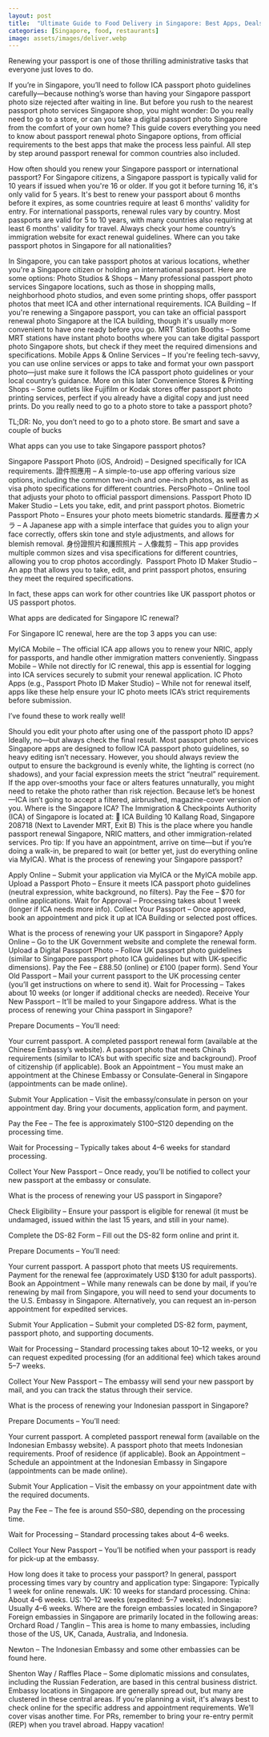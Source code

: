 ```yaml
---
layout: post
title:  "Ultimate Guide to Food Delivery in Singapore: Best Apps, Deals & Hacks"
categories: [Singapore, food, restaurants]
image: assets/images/deliver.webp
---
```


Renewing your passport is one of those thrilling administrative tasks that everyone just loves to do.

If you’re in Singapore, you’ll need to follow ICA passport photo guidelines carefully—because nothing’s worse than having your Singapore passport photo size rejected after waiting in line. But before you rush to the nearest passport photo services Singapore shop, you might wonder: Do you really need to go to a store, or can you take a digital passport photo Singapore from the comfort of your own home? This guide covers everything you need to know about passport renewal photo Singapore options, from official requirements to the best apps that make the process less painful. All step by step around passport renewal for common countries also included.

How often should you renew your Singapore passport or international passport?
For Singapore citizens, a Singapore passport is typically valid for 10 years if issued when you're 16 or older. If you got it before turning 16, it's only valid for 5 years. It's best to renew your passport about 6 months before it expires, as some countries require at least 6 months' validity for entry.
For international passports, renewal rules vary by country. Most passports are valid for 5 to 10 years, with many countries also requiring at least 6 months' validity for travel. Always check your home country’s immigration website for exact renewal guidelines.
Where can you take passport photos in Singapore for all nationalities?

In Singapore, you can take passport photos at various locations, whether you're a Singapore citizen or holding an international passport. Here are some options:
Photo Studios & Shops – Many professional passport photo services Singapore locations, such as those in shopping malls, neighborhood photo studios, and even some printing shops, offer passport photos that meet ICA and other international requirements.
ICA Building – If you're renewing a Singapore passport, you can take an official passport renewal photo Singapore at the ICA building, though it's usually more convenient to have one ready before you go.
MRT Station Booths – Some MRT stations have instant photo booths where you can take digital passport photo Singapore shots, but check if they meet the required dimensions and specifications.
Mobile Apps & Online Services – If you're feeling tech-savvy, you can use online services or apps to take and format your own passport photo—just make sure it follows the ICA passport photo guidelines or your local country’s guidance. More on this later
Convenience Stores & Printing Shops – Some outlets like Fujifilm or Kodak stores offer passport photo printing services, perfect if you already have a digital copy and just need prints.
Do you really need to go to a photo store to take a passport photo?

TL;DR: No, you don’t need to go to a photo store. Be smart and save a couple of bucks

What apps can you use to take Singapore passport photos?

Singapore Passport Photo (iOS, Android) – Designed specifically for ICA requirements.
證件照應用 – A simple-to-use app offering various size options, including the common two-inch and one-inch photos, as well as visa photo specifications for different countries.
PersoPhoto – Online tool that adjusts your photo to official passport dimensions.
Passport Photo ID Maker Studio – Lets you take, edit, and print passport photos.
Biometric Passport Photo – Ensures your photo meets biometric standards.
履歴書カメラ – A Japanese app with a simple interface that guides you to align your face correctly, offers skin tone and style adjustments, and allows for blemish removal. 
身份證照片和護照照片 – 人像裁剪 – This app provides multiple common sizes and visa specifications for different countries, allowing you to crop photos accordingly. ​
Passport Photo ID Maker Studio – An app that allows you to take, edit, and print passport photos, ensuring they meet the required specifications.

In fact, these apps can work for other countries like UK passport photos or US passport photos. 

What apps are dedicated for Singapore IC renewal?

For Singapore IC renewal, here are the top 3 apps you can use:

MyICA Mobile – The official ICA app allows you to renew your NRIC, apply for passports, and handle other immigration matters conveniently.
Singpass Mobile – While not directly for IC renewal, this app is essential for logging into ICA services securely to submit your renewal application.
IC Photo Apps (e.g., Passport Photo ID Maker Studio) – While not for renewal itself, apps like these help ensure your IC photo meets ICA’s strict requirements before submission.

I’ve found these to work really well!

Should you edit your photo after using one of the passport photo ID apps?
Ideally, no—but always check the final result.
Most passport photo services Singapore apps are designed to follow ICA passport photo guidelines, so heavy editing isn’t necessary. However, you should always review the output to ensure the background is evenly white, the lighting is correct (no shadows), and your facial expression meets the strict “neutral” requirement. If the app over-smooths your face or alters features unnaturally, you might need to retake the photo rather than risk rejection. Because let’s be honest—ICA isn’t going to accept a filtered, airbrushed, magazine-cover version of you.
Where is the Singapore ICA?
The Immigration & Checkpoints Authority (ICA) of Singapore is located at:
📍 ICA Building
 10 Kallang Road, Singapore 208718
 (Next to Lavender MRT, Exit B)
This is the place where you handle passport renewal Singapore, NRIC matters, and other immigration-related services. Pro tip: If you have an appointment, arrive on time—but if you’re doing a walk-in, be prepared to wait (or better yet, just do everything online via MyICA).
What is the process of renewing your Singapore passport?

Apply Online – Submit your application via MyICA or the MyICA mobile app.
Upload a Passport Photo – Ensure it meets ICA passport photo guidelines (neutral expression, white background, no filters).
Pay the Fee – $70 for online applications.
Wait for Approval – Processing takes about 1 week (longer if ICA needs more info).
Collect Your Passport – Once approved, book an appointment and pick it up at ICA Building or selected post offices.

What is the process of renewing your UK passport in Singapore?
Apply Online – Go to the UK Government website and complete the renewal form.
Upload a Digital Passport Photo – Follow UK passport photo guidelines (similar to Singapore passport photo ICA guidelines but with UK-specific dimensions).
Pay the Fee – £88.50 (online) or £100 (paper form).
Send Your Old Passport – Mail your current passport to the UK processing center (you’ll get instructions on where to send it).
Wait for Processing – Takes about 10 weeks (or longer if additional checks are needed).
Receive Your New Passport – It’ll be mailed to your Singapore address.
What is the process of renewing your China passport in Singapore?

Prepare Documents – You’ll need:


Your current passport.
A completed passport renewal form (available at the Chinese Embassy’s website).
A passport photo that meets China’s requirements (similar to ICA’s but with specific size and background).
Proof of citizenship (if applicable).
Book an Appointment – You must make an appointment at the Chinese Embassy or Consulate-General in Singapore (appointments can be made online).


Submit Your Application – Visit the embassy/consulate in person on your appointment day. Bring your documents, application form, and payment.


Pay the Fee – The fee is approximately S$100–S$120 depending on the processing time.


Wait for Processing – Typically takes about 4–6 weeks for standard processing.


Collect Your New Passport – Once ready, you’ll be notified to collect your new passport at the embassy or consulate.

What is the process of renewing your US passport in Singapore?

Check Eligibility – Ensure your passport is eligible for renewal (it must be undamaged, issued within the last 15 years, and still in your name).


Complete the DS-82 Form – Fill out the DS-82 form online and print it.


Prepare Documents – You’ll need:


Your current passport.
A passport photo that meets US requirements.
Payment for the renewal fee (approximately USD $130 for adult passports).
Book an Appointment – While many renewals can be done by mail, if you’re renewing by mail from Singapore, you will need to send your documents to the U.S. Embassy in Singapore. Alternatively, you can request an in-person appointment for expedited services.


Submit Your Application – Submit your completed DS-82 form, payment, passport photo, and supporting documents.


Wait for Processing – Standard processing takes about 10–12 weeks, or you can request expedited processing (for an additional fee) which takes around 5–7 weeks.


Collect Your New Passport – The embassy will send your new passport by mail, and you can track the status through their service.

What is the process of renewing your Indonesian passport in Singapore?

Prepare Documents – You’ll need:


Your current passport.
A completed passport renewal form (available on the Indonesian Embassy website).
A passport photo that meets Indonesian requirements.
Proof of residence (if applicable).
Book an Appointment – Schedule an appointment at the Indonesian Embassy in Singapore (appointments can be made online).


Submit Your Application – Visit the embassy on your appointment date with the required documents.


Pay the Fee – The fee is around S$50–S$80, depending on the processing time.


Wait for Processing – Standard processing takes about 4–6 weeks.


Collect Your New Passport – You’ll be notified when your passport is ready for pick-up at the embassy.

How long does it take to process your passport?
In general, passport processing times vary by country and application type:
Singapore: Typically 1 week for online renewals.
UK: 10 weeks for standard processing.
China: About 4–6 weeks.
US: 10–12 weeks (expedited: 5–7 weeks).
Indonesia: Usually 4–6 weeks.
Where are the foreign embassies located in Singapore?
Foreign embassies in Singapore are primarily located in the following areas:
Orchard Road / Tanglin – This area is home to many embassies, including those of the US, UK, Canada, Australia, and Indonesia.


Newton – The Indonesian Embassy and some other embassies can be found here.


Shenton Way / Raffles Place – Some diplomatic missions and consulates, including the Russian Federation, are based in this central business district.
Embassy locations in Singapore are generally spread out, but many are clustered in these central areas. If you're planning a visit, it's always best to check online for the specific address and appointment requirements.
We’ll cover visas another time. For PRs, remember to bring your re-entry permit (REP) when you travel abroad. Happy vacation!
